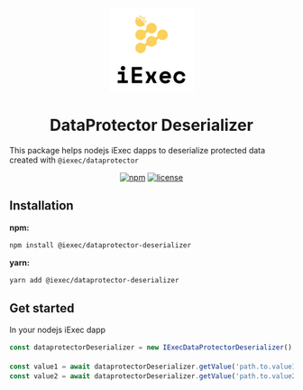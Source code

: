 <p align="center">
  <a href="https://iex.ec/" rel="noopener" target="_blank"><img width="150" src="./logo-iexec.png" alt="iExec logo"/></a>
</p>

<h1 align="center">DataProtector Deserializer</h1>

This package helps nodejs iExec dapps to deserialize protected data created with `@iexec/dataprotector`

<div align="center">

[![npm](https://img.shields.io/npm/v/@iexec/dataprotector-deserializer)](https://www.npmjs.com/package/@iexec/dataprotector-deserializer) [![license](https://img.shields.io/badge/license-Apache%202-blue)](/LICENSE)

</div>

## Installation

**npm:**

```sh
npm install @iexec/dataprotector-deserializer
```

**yarn:**

```sh
yarn add @iexec/dataprotector-deserializer
```

## Get started

In your nodejs iExec dapp

```js
const dataprotectorDeserializer = new IExecDataProtectorDeserializer();

const value1 = await dataprotectorDeserializer.getValue('path.to.value1', 'bool');
const value2 = await dataprotectorDeserializer.getValue('path.to.value2', 'string');
```
